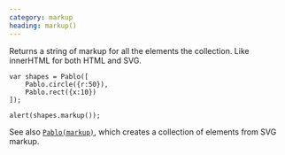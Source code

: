 ```yaml
--- 
category: markup
heading: markup()
---
```


Returns a string of markup for all the elements the collection. Like innerHTML for both HTML and SVG.

    var shapes = Pablo([
        Pablo.circle({r:50}),
        Pablo.rect({x:10})
    ]);

    alert(shapes.markup());


See also [`Pablo(markup)`](/api/pablo/#pablo-06), which creates a collection of elements from SVG markup.
